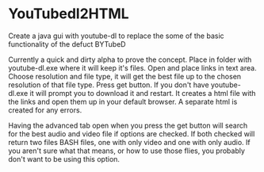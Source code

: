 # YouTubedl2HTML
Create a java gui with youtube-dl to replace the some of the basic functionality of the defuct BYTubeD

Currently a quick and dirty alpha to prove the concept.
Place in folder with youtube-dl.exe where it will keep it's files.
Open and place links in text area.
Choose resolution and file type, it will get the best file up to the chosen resolution of that file type.
Press get button.
If you don't have youtube-dl.exe it will prompt you to download it and restart.
It creates a html file with the links and open them up in your default browser.
A separate html is created for any errors.

Having the advanced tab open when you press the get button will search for the best audio and video file if options are checked.
If both checked will return two files BASH files, one with only video and one with only audio.
If you aren't sure what that means, or how to use those flies, you probably don't want to be using this option.